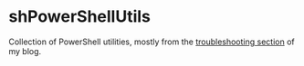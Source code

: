 # shPowerShellUtils
Collection of PowerShell utilities, mostly from the [troubleshooting section](https://personalnexus.wordpress.com/tag/troubleshooting/) of my blog.
